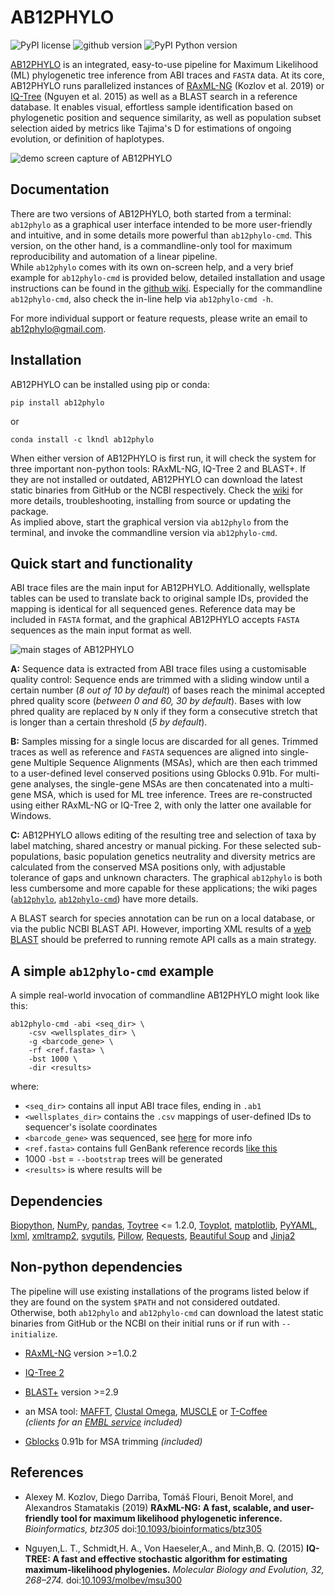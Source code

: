 # AB12PHYLO

![PyPI license](https://img.shields.io/pypi/l/ab12phylo?color=green)
![github version](https://img.shields.io/static/v1?label=version&message=0.5.10-beta&color=brightgreen&style=flat)
![PyPI Python version](https://img.shields.io/pypi/pyversions/ab12phylo)

[AB12PHYLO](https://github.com/lkndl/ab12phylo) is an integrated, easy-to-use pipeline for Maximum Likelihood (ML) phylogenetic tree inference from ABI traces and `FASTA` data. 
At its core, AB12PHYLO runs parallelized instances of [RAxML-NG](https://github.com/amkozlov/raxml-ng) (Kozlov et al. 2019) or [IQ-Tree](https://github.com/iqtree/iqtree2) (Nguyen et al. 2015) as well as a BLAST search in a reference database. 
It enables visual, effortless sample identification based on phylogenetic position and sequence similarity, as well as population subset selection aided by metrics like Tajima's D for estimations of ongoing evolution, or definition of haplotypes.

![demo screen capture of AB12PHYLO](https://github.com/lkndl/ab12phylo/wiki/images/demo.gif)


## Documentation
There are two versions of AB12PHYLO, both started from a terminal: `ab12phylo` as a graphical user interface intended to be more user-friendly and intuitive, and in some details more powerful than `ab12phylo-cmd`. This version, on the other hand, is a commandline-only tool for maximum reproducibility and automation of a linear pipeline.  
While `ab12phylo` comes with its own on-screen help, and a very brief example for `ab12phylo-cmd` is provided below, detailed installation and usage instructions can be found in the [github wiki](https://github.com/lkndl/ab12phylo/wiki). Especially for the commandline `ab12phylo-cmd`, also check the in-line help via `ab12phylo-cmd -h`.  

For more individual support or feature requests, please write an email to [ab12phylo@gmail.com](mailto:ab12phylo@gmail.com).

## Installation
AB12PHYLO can be installed using pip or conda:
```shell script
pip install ab12phylo
```
or
```shell script
conda install -c lkndl ab12phylo
```
When either version of AB12PHYLO is first run, it will check the system for three important non-python tools: RAxML-NG, IQ-Tree 2 and BLAST+. If they are not installed or outdated, AB12PHYLO can download the latest static binaries from GitHub or the NCBI respectively. Check the [wiki](https://github.com/lkndl/ab12phylo/wiki/Installation) for more details, troubleshooting, installing from source or updating the package.  
As implied above, start the graphical version via `ab12phylo` from the terminal, and invoke the commandline version via `ab12phylo-cmd`.

## Quick start and functionality
ABI trace files are the main input for AB12PHYLO. Additionally, wellsplate tables can be used to translate back to original sample IDs, provided the mapping is identical for all sequenced genes. Reference data may be included in `FASTA` format, and the graphical AB12PHYLO accepts `FASTA` sequences as the main input format as well.  

![main stages of AB12PHYLO](https://github.com/lkndl/ab12phylo/wiki/images/pipeline.png)  

**A:**
Sequence data is extracted from ABI trace files using a customisable quality control: Sequence ends are trimmed with a sliding window until a certain number (*8 out of 10 by default*) of bases reach the minimal accepted phred quality score (*between 0 and 60, 30 by default*). Bases with low phred quality are replaced by `N` only if they form a consecutive stretch that is longer than a certain threshold (*5 by default*).  

**B:**
Samples missing for a single locus are discarded for all genes. Trimmed traces as well as reference and `FASTA` sequences are aligned into single-gene Multiple Sequence Alignments (MSAs), which are then each trimmed to a user-defined level conserved positions using Gblocks 0.91b. For multi-gene analyses, the single-gene MSAs are then concatenated into a multi-gene MSA, which is used for ML tree inference. Trees are re-constructed using either RAxML-NG or IQ-Tree 2, with only the latter one available for Windows.

**C:**
AB12PHYLO allows editing of the resulting tree and selection of taxa by label matching, shared ancestry or manual picking. For these selected sub-populations, basic population genetics neutrality and diversity metrics are calculated from the conserved MSA positions only, with adjustable tolerance of gaps and unknown characters. The graphical `ab12phylo` is both less cumbersome and more capable for these applications; the wiki pages ([`ab12phylo`](https://github.com/lkndl/ab12phylo/wiki/Graphical-interface), [`ab12phylo-cmd`](https://github.com/lkndl/ab12phylo/wiki/Commandline-version#results--motif-search)) have more details.

A BLAST search for species annotation can be run on a local database, or via the public NCBI BLAST API. However, importing XML results of a [web BLAST](https://blast.ncbi.nlm.nih.gov/Blast.cgi) should be preferred to running remote API calls as a main strategy.

## A simple `ab12phylo-cmd` example
A simple real-world invocation of commandline AB12PHYLO might look like this:
```shell script
ab12phylo-cmd -abi <seq_dir> \
    -csv <wellsplates_dir> \
    -g <barcode_gene> \
    -rf <ref.fasta> \
    -bst 1000 \
    -dir <results>
```
where:
* `<seq_dir>` contains all input ABI trace files, ending in `.ab1`
* `<wellsplates_dir>` contains the `.csv` mappings of user-defined IDs to sequencer's isolate coordinates
* `<barcode_gene>` was sequenced, see [here](https://github.com/lkndl/ab12phylo/wiki/Commandline-version#genes-and-references) for more info
* `<ref.fasta>` contains full GenBank reference records [like this](https://www.ncbi.nlm.nih.gov/nuccore/AF347033.1?report=fasta&log$=seqview&format=text)
* 1000 `-bst` = `--bootstrap` trees will be generated
* `<results>` is where results will be  

## Dependencies
[Biopython](https://biopython.org/wiki/Download), [NumPy](https://numpy.org/), [pandas](https://pandas.pydata.org/docs/getting_started/install.html), [Toytree](https://toytree.readthedocs.io/en/latest/) <= 1.2.0, [Toyplot](https://toyplot.readthedocs.io/en/stable/), [matplotlib](https://matplotlib.org/), [PyYAML](https://pyyaml.org/wiki/PyYAML), [lxml](https://lxml.de/), [xmltramp2](https://pypi.org/project/xmltramp2/), [svgutils](https://github.com/btel/svg_utils), [Pillow](https://pillow.readthedocs.io/en/stable/installation.html), [Requests](https://3.python-requests.org/), [Beautiful Soup](https://www.crummy.com/software/BeautifulSoup/bs4/doc/#installing-beautiful-soup) and [Jinja2](https://jinja.palletsprojects.com/en/2.11.x/intro/#installation)

## Non-python dependencies
The pipeline will use existing installations of the programs listed below if they are found on the system `$PATH` and not considered outdated. Otherwise, both `ab12phylo` and `ab12phylo-cmd` can download the latest static binaries from GitHub or the NCBI on their initial runs or if run with `--initialize`.
* [RAxML-NG](https://github.com/amkozlov/raxml-ng/) version >=1.0.2
* [IQ-Tree 2](https://github.com/iqtree/iqtree2)
* [BLAST+](https://ftp.ncbi.nlm.nih.gov/blast/executables/blast+/LATEST/) version >=2.9
* an MSA tool: [MAFFT](https://mafft.cbrc.jp/alignment/software/), [Clustal Omega](http://www.clustal.org/omega/), [MUSCLE](https://www.drive5.com/muscle/downloads.htm) or [T-Coffee](http://www.tcoffee.org/Projects/tcoffee/index.html#DOWNLOAD)  
  *(clients for an [EMBL service](https://www.ebi.ac.uk/Tools/msa/) included)*
  
* [Gblocks](http://molevol.cmima.csic.es/castresana/Gblocks.html) 0.91b for MSA trimming *(included)*

## References
* Alexey M. Kozlov, Diego Darriba, Tom&aacute;&scaron; Flouri, Benoit Morel, and Alexandros Stamatakis (2019)
**RAxML-NG: A fast, scalable, and user-friendly tool for maximum likelihood phylogenetic inference.** 
*Bioinformatics, btz305* 
doi:[10.1093/bioinformatics/btz305](https://doi.org/10.1093/bioinformatics/btz305)  
  
* Nguyen,L. T., Schmidt,H. A., Von Haeseler,A., and Minh,B. Q. (2015)
**IQ-TREE: A fast and effective stochastic algorithm for estimating maximum-likelihood phylogenies.** 
*Molecular Biology and Evolution, 32, 268–274.* 
doi:[10.1093/molbev/msu300](https://doi.org/10.1093/molbev/msu300)
  


  

